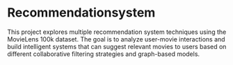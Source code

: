 # Recommendationsystem
This project explores multiple recommendation system techniques using the MovieLens 100k dataset. The goal is to analyze user-movie interactions and build intelligent systems that can suggest relevant movies to users based on different collaborative filtering strategies and graph-based models.
